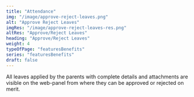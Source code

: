 ```yaml
---
title: "Attendance"
img: "/image/approve-reject-leaves.png"
alt: "Approve Reject Leaves"  
imgRes: "/image/approve-reject-leaves-res.png"
altRes: "Approve/Reject Leaves"
heading: "Approve/Reject Leaves"
weight: 4
typeOfPage: "featuresBenefits"
series: "featuresBenefits"
draft: false
---
```


All leaves applied by the parents with complete details and attachments are visible on the web-panel from where they can be approved or rejected on merit.
